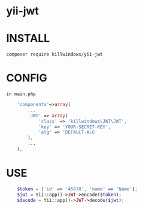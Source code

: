 # yii-jwt

# INSTALL
    composer require killwindows/yii-jwt

# CONFIG
    in main.php
```php
    'components'=>array(
        ...
        'JWT' => array(
            'class' => 'killwindows\JWT\JWT',
            'key' => 'YOUR-SECRET-KEY',
            'alg' => 'DEFAULT-ALG'
        ),
        ...
    ),
```
# USE
```php
    $token = ['id' => '45678', 'name' => 'Name'];
    $jwt = Yii::app()->JWT->encode($token);
    $decode = Yii::app()->JWT->decode($jwt);
